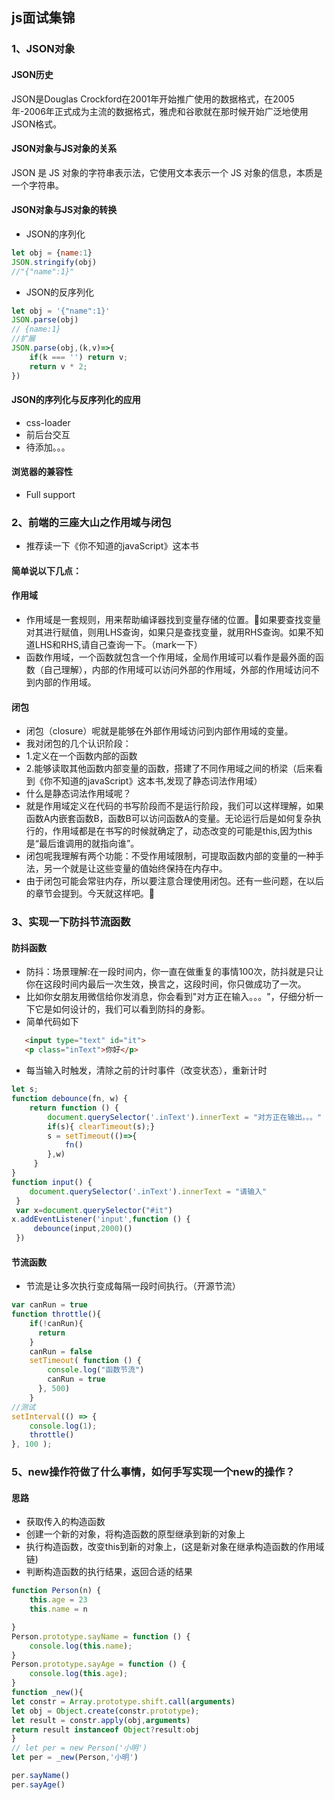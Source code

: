 <!--
 * @Author: your name
 * @Date: 2021-03-12 14:28:32
 * @LastEditTime: 2021-03-22 11:28:34
 * @LastEditors: Please set LastEditors
 * @Description: In User Settings Edit
 * @FilePath: \jsSkill\js\README.md
-->
## js面试集锦
### 1、JSON对象
#### JSON历史
JSON是Douglas Crockford在2001年开始推广使用的数据格式，在2005年-2006年正式成为主流的数据格式，雅虎和谷歌就在那时候开始广泛地使用JSON格式。
#### JSON对象与JS对象的关系
JSON 是 JS 对象的字符串表示法，它使用文本表示一个 JS 对象的信息，本质是一个字符串。
#### JSON对象与JS对象的转换
- JSON的序列化
```` javaScript
let obj = {name:1}
JSON.stringify(obj)
//"{"name":1}"
````
- JSON的反序列化
```` javaScript
let obj = '{"name":1}'
JSON.parse(obj)
// {name:1}
//扩展
JSON.parse(obj,(k,v)=>{
    if(k === '') return v;
    return v * 2;
})
````
#### JSON的序列化与反序列化的应用
- css-loader 
- 前后台交互
- 待添加。。。
#### 浏览器的兼容性
- Full support
### 2、前端的三座大山之作用域与闭包
- 推荐读一下《你不知道的javaScript》这本书
#### 简单说以下几点：
#### 作用域
- 作用域是一套规则，用来帮助编译器找到变量存储的位置。📍如果要查找变量对其进行赋值，则用LHS查询，如果只是查找变量，就用RHS查询。如果不知道LHS和RHS,请自己查询一下。（mark一下）
- 函数作用域，一个函数就包含一个作用域，全局作用域可以看作是最外面的函数（自己理解），内部的作用域可以访问外部的作用域，外部的作用域访问不到内部的作用域。
#### 闭包
- 闭包（closure）呢就是能够在外部作用域访问到内部作用域的变量。
- 我对闭包的几个认识阶段：
- 1.定义在一个函数内部的函数
- 2.能够读取其他函数内部变量的函数，搭建了不同作用域之间的桥梁（后来看到《你不知道的javaScript》这本书,发现了静态词法作用域）
- 什么是静态词法作用域呢？
- 就是作用域定义在代码的书写阶段而不是运行阶段，我们可以这样理解，如果函数A内嵌套函数B，函数B可以访问函数A的变量。无论运行后是如何复杂执行的，作用域都是在书写的时候就确定了，动态改变的可能是this,因为this是“最后谁调用的就指向谁”。
- 闭包呢我理解有两个功能：不受作用域限制，可提取函数内部的变量的一种手法，另一个就是让这些变量的值始终保持在内存中。
- 由于闭包可能会常驻内存，所以要注意合理使用闭包。还有一些问题，在以后的章节会提到。今天就这样吧。👋
### 3、实现一下防抖节流函数
#### 防抖函数
- 防抖：场景理解:在一段时间内，你一直在做重复的事情100次，防抖就是只让你在这段时间内最后一次生效，换言之，这段时间，你只做成功了一次。
- 比如你女朋友用微信给你发消息，你会看到"对方正在输入。。。"，仔细分析一下它是如何设计的，我们可以看到防抖的身影。
- 简单代码如下
````html
   <input type="text" id="it">
   <p class="inText">你好</p>
````
- 每当输入时触发，清除之前的计时事件（改变状态），重新计时
````javaScript
let s;
function debounce(fn, w) {
    return function () {
        document.querySelector('.inText').innerText = "对方正在输出。。。"
        if(s){ clearTimeout(s);}
        s = setTimeout(()=>{
            fn()
        },w)
     }
}
function input() {
    document.querySelector('.inText').innerText = "请输入"
 }
 var x=document.querySelector("#it")
x.addEventListener('input',function () {
     debounce(input,2000)()
 })
````
#### 节流函数
- 节流是让多次执行变成每隔一段时间执行。（开源节流）
````javaScript
var canRun = true
function throttle(){
    if(!canRun){
      return
    }
    canRun = false
    setTimeout( function () {
        console.log("函数节流")
        canRun = true
      }, 500)
    }
//测试
setInterval(() => {
    console.log(1);
    throttle()
}, 100 );
````
### 5、new操作符做了什么事情，如何手写实现一个new的操作？
#### 思路
- 获取传入的构造函数
- 创建一个新的对象，将构造函数的原型继承到新的对象上
- 执行构造函数，改变this到新的对象上，(这是新对象在继承构造函数的作用域链)
- 判断构造函数的执行结果，返回合适的结果
````javaScript
function Person(n) {
    this.age = 23
    this.name = n

}
Person.prototype.sayName = function () {
    console.log(this.name);
}
Person.prototype.sayAge = function () {
    console.log(this.age);
}
function _new(){
let constr = Array.prototype.shift.call(arguments)
let obj = Object.create(constr.prototype);
let result = constr.apply(obj,arguments)
return result instanceof Object?result:obj
}
// let per = new Person('小明')
let per = _new(Person,'小明')

per.sayName()
per.sayAge()
````
